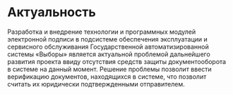 # Актуальность
Разработка и внедрение технологии и программных модулей электронной подписи
в подсистеме обеспечения эксплуатации и сервисного обслуживания Государственной автоматизированной системы 
«Выборы» является актуальной проблемой дальнейшего развития проекта ввиду отсутствия средств защиты документооборота в системе на данный момент. 
Решение проблемы позволит ввести верификацию документов, находящихся в системе, что позволит считать их юридически подтвержденными отправителем.
